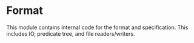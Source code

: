 # Format
This module contains internal code for the format and specification. This includes IO, predicate
tree, and file readers/writers.
